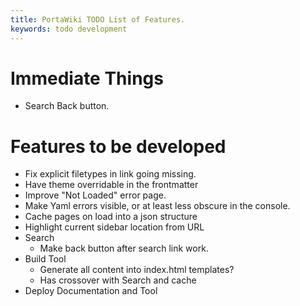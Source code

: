 ```yaml
---
title: PortaWiki TODO List of Features.
keywords: todo development
---
```


# Immediate Things

* Search Back button.


# Features to be developed

* Fix explicit filetypes in link going missing.
* Have theme overridable in the frontmatter
* Improve "Not Loaded" error page.
* Make Yaml errors visible, or at least less obscure in the console.
* Cache pages on load into a json structure
* Highlight current sidebar location from URL
* Search 
    * Make back button after search link work.
* Build Tool
    * Generate all content into index.html templates?
    * Has crossover with Search and cache
* Deploy Documentation and Tool


